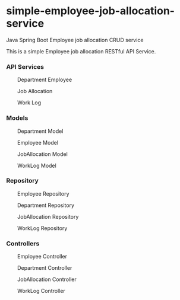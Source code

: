 # simple-employee-job-allocation-service
Java Spring Boot Employee job allocation CRUD service

This is a simple Employee job allocation RESTful API Service.

<h3>API Services</h3>
<p style="padding-left: 30px;">Department Employee</p>
<p style="padding-left: 30px;">Job Allocation</p>
<p style="padding-left: 30px;">Work Log&nbsp;&nbsp;</p>
<h3>Models</h3>
<p style="padding-left: 30px;">Department Model</p>
<p style="padding-left: 30px;">Employee Model</p>
<p style="padding-left: 30px;">JobAllocation Model</p>
<p style="padding-left: 30px;">WorkLog Model&nbsp;&nbsp;</p>
<h3>Repository</h3>
<p style="padding-left: 30px;">Employee Repository</p>
<p style="padding-left: 30px;">Department Repository</p>
<p style="padding-left: 30px;">JobAllocation Repository</p>
<p style="padding-left: 30px;">WorkLog Repository&nbsp;&nbsp;</p>
<h3>Controllers</h3>
<p style="padding-left: 30px;">Employee Controller</p>
<p style="padding-left: 30px;">Department Controller</p>
<p style="padding-left: 30px;">JobAllocation Controller</p>
<p style="padding-left: 30px;">WorkLog Controller</p>
